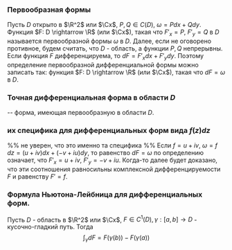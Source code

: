 ### Первообразная формы
Пусть $D$ открыто в $\R^2$ или $\Cx$, $P, Q \in C(D)$, $\omega = Pdx + Qdy$. Функция $F: D \rightarrow \R$ (или $\Cx$), такая что $F'_x = P$, $F'_y = Q$ в $D$ называется первообразной формы $\omega$ в $D$.
Далее, если не оговорено противное, будем считать, что $D$ - область, а функции $P, Q$ непрерывны.
Если функция $F$ дифференцируема, то $dF = F'_x dx + F'_y dy$. Поэтому определение первообразной дифференциальной формы можно записать так: функция $F: D \rightarrow \R$ (или $\Cx$), такая что $dF = \omega$ в $D$.
### Точная дифференциальная форма в области $D$
-- форма, имеющая первообразную в области $D$.
### их специфика для дифференциальных форм вида $f(z)dz$
%% не уверен, что это именно та специфика %%
Если $f = u + iv$, $\omega = f \, dz = (u + iv)dx + (-v + iu)dy$, то равенство $dF = \omega$ по определению означает, что $F'_x = u + iv$, $F'_y = -v + iu$.
Когда-то далее будет доказано, что эти соотношения равносильны комплексной дифференцируемости $F$ и равенству $F' = f$.
### Формула Ньютона-Лейбница для дифференциальных форм.
Пусть $D$ - область в $\R^2$ или $\Cx$, $F \in C^1(D), \gamma: [a, b] \rightarrow D$ - кусочно-гладкий путь. Тогда
$$\int_\gamma dF = F(\gamma(b)) - F(\gamma(a))$$